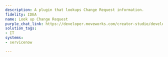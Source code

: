 ```yaml
---
description: A plugin that lookups Change Request information.
fidelity: IDEA
name: Look up Change Request
purple_chat_link: https://developer.moveworks.com/creator-studio/developer-tools/purple-chat-builder/?workspace=%7B%22title%22%3A%22My+Workspace%22%2C%22botSettings%22%3A%7B%7D%2C%22mocks%22%3A%5B%7B%22id%22%3A6991%2C%22title%22%3A%22Mock+1%22%2C%22transcript%22%3A%7B%22settings%22%3A%7B%22colorStyle%22%3A%22LIGHT%22%2C%22startTime%22%3A%2211%3A43+AM%22%2C%22defaultPerson%22%3A%22GWEN%22%2C%22editable%22%3Atrue%7D%2C%22messages%22%3A%5B%7B%22from%22%3A%22USER%22%2C%22text%22%3A%22Can+you+lookup+the+current+status+of+my+change+request+for+IT%3F%22%7D%2C%7B%22from%22%3A%22ANNOTATION%22%2C%22text%22%3A%22%3Cp%3E%E2%9C%85+Working+on+%3Cb%3EChange+Request%3C%2Fb%3E%3Cbr%3E%E2%8F%B3+Calling+Plugin+%3Cb%3ELookup+Change+Request%3C%2Fb%3E%3C%2Fp%3E%22%7D%2C%7B%22from%22%3A%22BOT%22%2C%22text%22%3A%22Your+change+request+%3Cb%3ECR12345%3C%2Fb%3E+is+currently+%3Cb%3EIn+Review%3C%2Fb%3E.+It+is+being+closely+looked+into+by+our+IT+team.+You+should+receive+an+update+soon.+Is+there+anything+else+I+can+help+you+with+regarding+this+request%3F%22%7D%2C%7B%22from%22%3A%22USER%22%2C%22text%22%3A%22No%2C+that%27s+all+for+now.+Thank+you%21%22%7D%5D%7D%7D%5D%7D
solution_tags:
- IT
systems:
- servicenow

---
```

